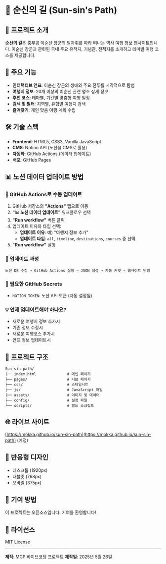 # 🚢 순신의 길 (Sun-sin's Path)

## 📖 프로젝트 소개
**순신의 길**은 충무공 이순신 장군의 발자취를 따라 떠나는 역사 여행 정보 웹사이트입니다.
이순신 장군과 관련된 국내 주요 유적지, 기념관, 전적지를 소개하고 테마별 여행 코스를 제공합니다.

## 🚀 주요 기능
- **인터랙티브 연표**: 이순신 장군의 생애와 주요 전투를 시각적으로 탐험
- **여행지 정보**: 20개 이상의 이순신 관련 명소 상세 정보
- **추천 코스**: 테마별, 기간별 맞춤형 여행 일정
- **검색 및 필터**: 지역별, 유형별 여행지 검색
- **즐겨찾기**: 개인 맞춤 여행 계획 수립

## 🛠️ 기술 스택
- **Frontend**: HTML5, CSS3, Vanilla JavaScript
- **CMS**: Notion API (노션을 CMS로 활용)
- **자동화**: GitHub Actions (데이터 업데이트)
- **배포**: GitHub Pages

## 📊 **노션 데이터 업데이트 방법**

### **🔄 GitHub Actions로 수동 업데이트**
1. GitHub 저장소의 **"Actions"** 탭으로 이동
2. **"📊 노션 데이터 업데이트"** 워크플로우 선택
3. **"Run workflow"** 버튼 클릭
4. 업데이트 이유와 타입 선택:
   - **업데이트 이유**: 예) "여행지 정보 추가"
   - **업데이트 타입**: `all`, `timeline`, `destinations`, `courses` 중 선택
5. **"Run workflow"** 실행

### **📝 업데이트 과정**
```
노션 DB 수정 → GitHub Actions 실행 → JSON 생성 → 자동 커밋 → 웹사이트 반영
```

### **🔑 필요한 GitHub Secrets**
- `NOTION_TOKEN`: 노션 API 토큰 (자동 설정됨)

### **💡 언제 업데이트해야 하나요?**
- 새로운 여행지 정보 추가시
- 기존 정보 수정시
- 새로운 여행코스 추가시
- 연표 정보 업데이트시

## 📂 프로젝트 구조
```
Sun-sin-path/
├── index.html              # 메인 페이지
├── pages/                  # 서브 페이지
├── css/                    # 스타일시트
├── js/                     # JavaScript 파일
├── assets/                 # 이미지 및 데이터
├── config/                 # 설정 파일
└── scripts/                # 빌드 스크립트
```

## 🌐 라이브 사이트
[https://mokka.github.io/sun-sin-path](https://mokka.github.io/sun-sin-path) (예정)

## 📱 반응형 디자인
- 데스크톱 (1920px)
- 태블릿 (768px)
- 모바일 (375px)

## 🤝 기여 방법
이 프로젝트는 오픈소스입니다. 기여를 환영합니다!

## 📜 라이선스
MIT License

---
**제작**: MCP 바이브코딩 프로젝트
**제작일**: 2025년 5월 26일